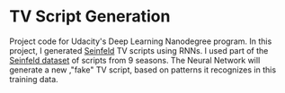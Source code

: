 # TV Script Generation

Project code for Udacity's Deep Learning Nanodegree program. In this project, I generated [Seinfeld](https://en.wikipedia.org/wiki/Seinfeld) TV scripts using RNNs. 
I used part of the [Seinfeld dataset](https://www.kaggle.com/thec03u5/seinfeld-chronicles#scripts.csv) of scripts from 9 seasons. 
The Neural Network will generate a new ,"fake" TV script, based on patterns it recognizes in this training data.
